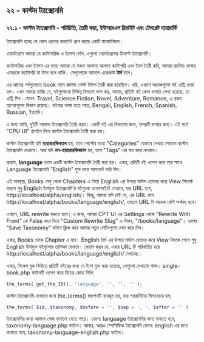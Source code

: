 ## ২২ - কাস্টম ট্যাক্সোনমি

### ২২.১ - কাস্টম ট্যাক্সোনমি - পরিচিতি, তৈরী করা, ইউআরএল রিরাইট এবং টেমপ্লেট হায়ারার্কি

ট্যাক্সোনমি হচ্ছে যে কোন ধরনের কনটেন্ট গ্রুপ করার একটি ম্যাকানিজম।

ওয়ার্ডপ্রেসে আমরা যে ক্যাটাগরিজ ও ট্যাগস্‌ দেখি, এগুলো ওয়ার্ডপ্রেসের ডিফল্ট ট্যাক্সোনমি।

ক্যাটাগরিজ এবং ট্যাগস এর মধ্যে আমরা যে সকল আলাদা আলাদা ক্যাটাগরি এবং ট্যাগ তৈরী করি, আমরা প্রচলিত ভাষায় এদেরকে ক্যাটাগরি বা ট্যাগ বলে থাকি। সেগুলোকে আসলে একেকটা **টার্ম** বলে।

এর আগের পর্বগুলোতে book নামে কাস্টম পোস্ট টাইপ তৈরী করা হয়েছিল। ধরি, এখানে অনেকগুলো বই এন্ট্রি দেয়া হল। এখন আমরা চাচ্ছি যে, বইগুলোকে বিভিন্ন বিভাগে ভাগ কর, আবার, প্রতিটা বই কোন ভাষায় লেখা হয়েছে, তা এন্ট্রি দিব। যেমন: Travel, Science Fiction, Novel, Adventure, Romance, এ রকম অনেকগুলো বিভাগ রয়েছে। বইয়ের ভাষা হতে পারে, Bengali, English, French, Spanish, Russian, ইত্যাদি।

এ জন্য আমি, দুইটি আলাদা ট্যাক্সোনমি তৈরি করব। একটি বই এর বিভাগের জন্য, অপরটি ভাষার জন্য। এই পর্বে "CPU UI" প্লাগইন দিয়ে কাস্টম ট্যাক্সোনমি তৈরী করা হয়।

কাস্টম ট্যাক্সোনমি যদি **হায়ারারকিক্যাল** হয়, তবে পোস্টের মধ্যে "Categories" যেভাবে দেখায় সেভাবে কাস্টম ট্যাক্সোনমি দেখাবে। আর যদি **নন-হায়ারারকিক্যাল** হয়, তবে "Tags" এর মত করে দেখাবে।

প্রথমে, **language** নামে একটি কাস্টম ট্যাক্সোনমি তৈরী করা হয়। এবার, প্রতিটি বই ওপেন করে তার সাথে Language ট্যাক্সোনমি "English" যুক্ত করে আপডেট করি দিব।

এই অবস্থায়, Books মেনু থেকে Chapters এ গিয়ে English এর উপরে মাউস হোভার করে View সিলেক্ট করলে শুধু English টার্মযুক্ত ট্যাক্সোনমি’র বইগুলো ওয়েবসাইটে দেখাবে, যার URL হবে, http://localhost/alpha/english/। কিন্তু, আমরা যদি চাই যে, এর URL হবে http://localhost/alpha/books/language/english/, তাহলে URL টা অনেক বেশি অর্থবহ হবে।

এখানে, URL rewrite করতে হবে। এ জন্য, আমরা CPT UI এর Settings থেকে "Rewrite With Front" কে False করে দিয়ে "Custom Rewrite Slug" এ লিখব, "/books/language"। এরপর "Save Taxonomy" বাটনে ক্লিক করে আমার নতুন সেটিংগুলো সেভ করে নিব।

এবার, Books থেকে Chapter এ যাব। English টার্ম এর উপরে মাউস হোভার করে View লিংকে গেলে শুধু English টার্মযুক্ত বইগুলোর তালিকা দেখাবে। খেয়াল করব যে, এবার URL টি পরিবর্তিত হয়ে http://localhost/alpha/books/language/english/ দেখাচ্ছে।

এবার, সিঙ্গেল বুক ভিউতে প্রতিটি বইয়ের জন্য যে ট্যাগ যুক্ত করা হয়েছে, সেগুলো দেখানো পালা। single-book.php ফাইলটি ওপেন করে নিচের কোড লিখি:

```php
the_terms( get_the_ID(), 'language', '', '', '' );
```

কাস্টম ট্যাক্সোনমি দেখানো জন্য the_terms() ফাংশনটি ব্যবহৃত হয়, যার প্যারামিটার সিগনেচার হল,

```php
the_terms( $id, $taxonomy, $before = '', $sep = ', ', $after = '' )
```

ট্যাক্সোনমির জন্য আলাদা পেজ বানানো যেতে পারে। যেমন: language ট্যাক্সোনমির জন্য বানাতে হবে, taxonomy-language.php ফাইল। আবার, আরও স্পেসিফিক ট্যাক্সোনমি যেমন: english এর জন্য বানাতে হবে, taxonomy-language-english.php ফাইল।
